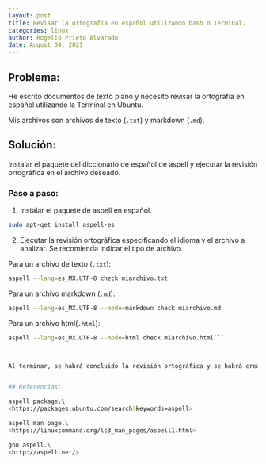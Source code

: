```yaml
---
layout: post
title: Revisar la ortografía en español utilizando bash o Terminal.
categories: linux
author: Rogelio Prieto Alvarado
date: August 04, 2021
---
```



## Problema:

He escrito documentos de texto plano y necesito revisar la ortografía en español utilizando la Terminal en Ubuntu.

Mis archivos son archivos de texto (`.txt`) y markdown (`.md`).



## Solución:

Instalar el paquete del diccionario de español de aspell y ejecutar la revisión ortográfica en el archivo deseado.

### Paso a paso:

1. Instalar el paquete de aspell en español.
```bash
sudo apt-get install aspell-es
```

2. Ejecutar la revisión ortográfica especificando el idioma y el archivo a analizar. Se recomienda indicar el tipo de archivo.

Para un archivo de texto (`.txt`):
```bash
aspell --lang=es_MX.UTF-8 check miarchivo.txt
```

Para un archivo markdown (`.md`):
```bash
aspell --lang=es_MX.UTF-8 --mode=markdown check miarchivo.md
```


Para un archivo html(`.html`):
```bash
aspell --lang=es_MX.UTF-8 --mode=html check miarchivo.html```



Al terminar, se habrá concluido la revisión ortográfica y se habrá creado un respaldo (una copia) con la extensión `.bak`


## Referencias:

aspell package.\ 
<https://packages.ubuntu.com/search?keywords=aspell>

aspell man page.\ 
<https://linuxcommand.org/lc3_man_pages/aspell1.html>

gnu aspell.\ 
<http://aspell.net/>

